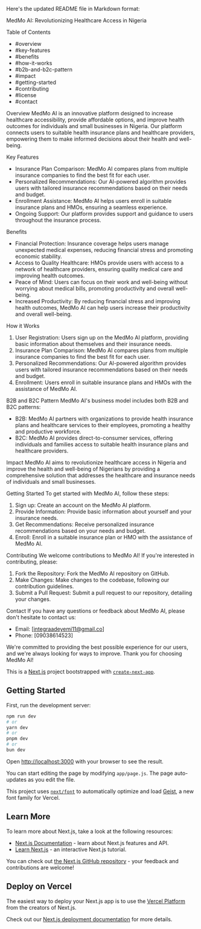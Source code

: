 Here's the updated README file in Markdown format:

MedMo AI: Revolutionizing Healthcare Access in Nigeria

Table of Contents
- #overview
- #key-features
- #benefits
- #how-it-works
- #b2b-and-b2c-pattern
- #impact
- #getting-started
- #contributing
- #license
- #contact

Overview
MedMo AI is an innovative platform designed to increase healthcare accessibility, provide affordable options, and improve health outcomes for individuals and small businesses in Nigeria. Our platform connects users to suitable health insurance plans and healthcare providers, empowering them to make informed decisions about their health and well-being.

Key Features
- Insurance Plan Comparison: MedMo AI compares plans from multiple insurance companies to find the best fit for each user.
- Personalized Recommendations: Our AI-powered algorithm provides users with tailored insurance recommendations based on their needs and budget.
- Enrollment Assistance: MedMo AI helps users enroll in suitable insurance plans and HMOs, ensuring a seamless experience.
- Ongoing Support: Our platform provides support and guidance to users throughout the insurance process.

Benefits
- Financial Protection: Insurance coverage helps users manage unexpected medical expenses, reducing financial stress and promoting economic stability.
- Access to Quality Healthcare: HMOs provide users with access to a network of healthcare providers, ensuring quality medical care and improving health outcomes.
- Peace of Mind: Users can focus on their work and well-being without worrying about medical bills, promoting productivity and overall well-being.
- Increased Productivity: By reducing financial stress and improving health outcomes, MedMo AI can help users increase their productivity and overall well-being.

How it Works
1. User Registration: Users sign up on the MedMo AI platform, providing basic information about themselves and their insurance needs.
2. Insurance Plan Comparison: MedMo AI compares plans from multiple insurance companies to find the best fit for each user.
3. Personalized Recommendations: Our AI-powered algorithm provides users with tailored insurance recommendations based on their needs and budget.
4. Enrollment: Users enroll in suitable insurance plans and HMOs with the assistance of MedMo AI.

B2B and B2C Pattern
MedMo AI's business model includes both B2B and B2C patterns:

- B2B: MedMo AI partners with organizations to provide health insurance plans and healthcare services to their employees, promoting a healthy and productive workforce.
- B2C: MedMo AI provides direct-to-consumer services, offering individuals and families access to suitable health insurance plans and healthcare providers.

Impact
MedMo AI aims to revolutionize healthcare access in Nigeria and improve the health and well-being of Nigerians by providing a comprehensive solution that addresses the healthcare and insurance needs of individuals and small businesses.

Getting Started
To get started with MedMo AI, follow these steps:

1. Sign up: Create an account on the MedMo AI platform.
2. Provide Information: Provide basic information about yourself and your insurance needs.
3. Get Recommendations: Receive personalized insurance recommendations based on your needs and budget.
4. Enroll: Enroll in a suitable insurance plan or HMO with the assistance of MedMo AI.

Contributing
We welcome contributions to MedMo AI! If you're interested in contributing, please:

1. Fork the Repository: Fork the MedMo AI repository on GitHub.
2. Make Changes: Make changes to the codebase, following our contribution guidelines.
3. Submit a Pull Request: Submit a pull request to our repository, detailing your changes.


Contact
If you have any questions or feedback about MedMo AI, please don't hesitate to contact us:

- Email: [integraadeyemi11@gmail.co]
- Phone: [09038614523]

We're committed to providing the best possible experience for our users, and we're always looking for ways to improve. Thank you for choosing MedMo AI!




This is a [Next.js](https://nextjs.org) project bootstrapped with [`create-next-app`](https://github.com/vercel/next.js/tree/canary/packages/create-next-app).

## Getting Started

First, run the development server:

```bash
npm run dev
# or
yarn dev
# or
pnpm dev
# or
bun dev
```

Open [http://localhost:3000](http://localhost:3000) with your browser to see the result.

You can start editing the page by modifying `app/page.js`. The page auto-updates as you edit the file.

This project uses [`next/font`](https://nextjs.org/docs/app/building-your-application/optimizing/fonts) to automatically optimize and load [Geist](https://vercel.com/font), a new font family for Vercel.

## Learn More

To learn more about Next.js, take a look at the following resources:

- [Next.js Documentation](https://nextjs.org/docs) - learn about Next.js features and API.
- [Learn Next.js](https://nextjs.org/learn) - an interactive Next.js tutorial.

You can check out [the Next.js GitHub repository](https://github.com/vercel/next.js) - your feedback and contributions are welcome!

## Deploy on Vercel

The easiest way to deploy your Next.js app is to use the [Vercel Platform](https://vercel.com/new?utm_medium=default-template&filter=next.js&utm_source=create-next-app&utm_campaign=create-next-app-readme) from the creators of Next.js.

Check out our [Next.js deployment documentation](https://nextjs.org/docs/app/building-your-application/deploying) for more details.
